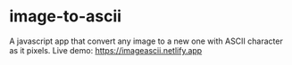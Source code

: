 # image-to-ascii
A javascript app that convert any image to a new one with ASCII character as it pixels.
Live demo: https://imageascii.netlify.app
